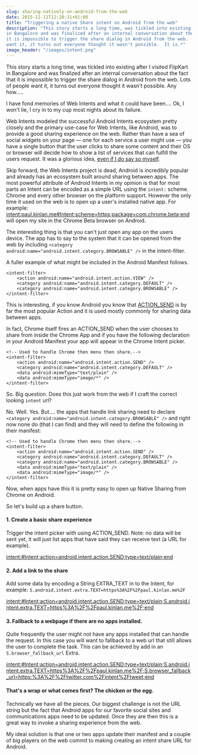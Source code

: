 ```yaml
---
slug: sharing-natively-on-android-from-the-web
date: 2015-11-11T12:20:31+01:00
title: "Triggering a native Share intent on Android from the web"
description: "This story starts a long time, was tickled into existing after I visited FlipKart
in Bangalore and was finalized after an internal conversation about the fact that
it is impossible to trigger the share dialog in Android from the web.  Lots of people
want it, it turns out everyone thought it wasn't possible.  It is.*"
image_header: "/images/intent.png"
---
```


This story starts a long time, was tickled into existing after I visited FlipKart
in Bangalore and was finalized after an internal conversation about the fact that
it is impossible to trigger the share dialog in Android from the web.  Lots of people
want it, it turns out everyone thought it wasn't possible.  Any how.....

I have fond memories of Web Intents and what it could have been.... Ok, I won't
lie, I cry in to my cup most nights about its failure.  

Web Intents modeled the successful Android Intents ecosystem pretty closely and
the primary use-case for Web Intents, like Android, was to provide a good sharing experience 
on the web. Rather than have a sea of social widgets on your page &mdash; one for each service
a user might use &mdash; you have a single button that the user clicks to 
share some content and their OS or browser will decide how to show a list of services 
that can fulfill the users request.  It was a glorious idea, 
[even if I do say so myself](https://en.wikipedia.org/wiki/Paul_Kinlan).

Skip forward, the Web Intents project is dead, Android is incredibly popular and 
already has an ecosystem built around sharing between apps.  The most powerful attribute
of Android Intents in my opinion is that for most parts an Intent can be encoded as a 
simple URL using the `intent:` scheme. Chrome and every other browser on the platform
support.  However the only time it used on the web is to open up a user's installed native
app. For example: [intent:paul.kinlan.me#Intent;scheme=https;package=com.chrome.beta;end](intent:paul.kinlan.me#Intent;scheme=https;package=com.chrome.beta;end) 
will open my site in the Chrome Beta browser on Android.

The interesting thing is that you can't just open any app on the users device. The app
has to say to the system that it can be opened from the web by including 
`<category android:name="android.intent.category.BROWSABLE" />` in the intent-filter.

A fuller example of what might be included in the Android Manifest follows.

    <intent-filter>
        <action android:name="android.intent.action.VIEW" />
        <category android:name="android.intent.category.DEFAULT" />
        <category android:name="android.intent.category.BROWSABLE" />
    </intent-filter>

This is interesting, if you know Android you know that [ACTION_SEND](http://developer.android.com/reference/android/content/Intent.html#ACTION_SEND) 
is by far the most popular Action and it is used mostly commonly for sharing data between apps.

In fact, Chrome itself fires an ACTION_SEND when the user chooses to share from inside
the Chrome App and if you have the following declaration in your Android Manifest your
app will appear in the Chrome Intent picker.

    <!-- Used to handle Chrome then menu then share.-->
    <intent-filter>
        <action android:name="android.intent.action.SEND" />
        <category android:name="android.intent.category.DEFAULT" />
        <data android:mimeType="text/plain" />
        <data android:mimeType="image/*" />
    </intent-filter>  

So. Big question. Does this just work from the web if I craft the correct looking
`intent` url?

No. Well. Yes. But.... the apps that handle link sharing need to declare
`<category android:name="android.intent.category.BROWSABLE" />` and right 
now none do (that I can find) and they will need to define the following in 
their manifest:

    <!-- Used to handle Chrome then menu then share.-->
    <intent-filter>
        <action android:name="android.intent.action.SEND" />
        <category android:name="android.intent.category.DEFAULT" />
        <category android:name="android.intent.category.BROWSABLE" />
        <data android:mimeType="text/plain" />
        <data android:mimeType="image/*" />
    </intent-filter>  

Now, when apps have this it is pretty easy to open up Native Sharing
from Chrome on Android.

So let's build up a share button.

#### 1. Create a basic share experience

Trigger the intent picker with using ACTION_SEND. Note: no data will be sent yet, it
will just list apps that have said they can receive text (a URL for example).

[intent:#Intent;action=android.intent.action.SEND;type=text/plain;end](intent:#Intent;action=android.intent.action.SEND;type=text/plain;end)
  
#### 2. Add a link to the share

Add some data by encoding a String EXTRA_TEXT in to the Intent, for example: `S.android.intent.extra.TEXT=https%3A%2F%2Fpaul.kinlan.me%2F`

[intent:#Intent;action=android.intent.action.SEND;type=text/plain;S.android.intent.extra.TEXT=https%3A%2F%2Fpaul.kinlan.me%2F;end](intent:#Intent;action=android.intent.action.SEND;S.android.intent.extra.TEXT=https%3A%2F%2Fpaul.kinlan.me%2F;end)
  
#### 3. Fallback to a webpage if there are no apps installed.

Quite frequently the user might not have any apps installed that can handle the request.  In this
case you will want to fallback to a web url that still allows the user to complete the task.  This
can be achieved by add in an `S.browser_fallback_url` Extra.

[intent:#Intent;action=android.intent.action.SEND;type=text/plain;S.android.intent.extra.TEXT=https%3A%2F%2Fpaul.kinlan.me%2F;S.browser_fallback_url=https:%3A%2F%2Ftwitter.com%2Fintent%2Ftweet;end](intent:#Intent;action=android.intent.action.SEND;S.android.intent.extra.TEXT=https%3A%2F%2Fpaul.kinlan.me%2F;S.browser_fallback_url=https:%3A%2F%2Ftwitter.com%2Fintent%2Ftweet;end)

#### That's a wrap or what comes first? The chicken or the egg.

Technically we have all the pieces. Our biggest challenge is not the URL string 
but the fact that Android apps for our favorite social sites and communications
apps need to be updated.  Once they are then this is a great way to invoke a sharing 
experience from the web.

My ideal solution is that one or two apps update their manifest and a couple of big
players on the web commit to making creating an intent share URL for Android.